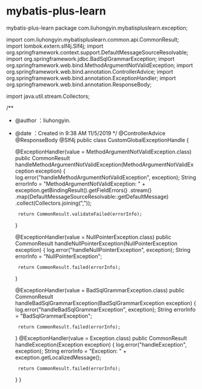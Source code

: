 # mybatis-plus-learn
mybatis-plus-learn
package com.liuhongyin.mybatispluslearn.exception;

import com.liuhongyin.mybatispluslearn.common.api.CommonResult;
import lombok.extern.slf4j.Slf4j;
import org.springframework.context.support.DefaultMessageSourceResolvable;
import org.springframework.jdbc.BadSqlGrammarException;
import org.springframework.web.bind.MethodArgumentNotValidException;
import org.springframework.web.bind.annotation.ControllerAdvice;
import org.springframework.web.bind.annotation.ExceptionHandler;
import org.springframework.web.bind.annotation.ResponseBody;

import java.util.stream.Collectors;

/**
 * @author ：liuhongyin.
 * @date ：Created in 9:38 AM 11/5/2019
 */
@ControllerAdvice
@ResponseBody
@Slf4j
public class CustomGlobalExceptionHandle {

    @ExceptionHandler(value = MethodArgumentNotValidException.class)
    public CommonResult handleMethodArgumentNotValidException(MethodArgumentNotValidException exception) {
        log.error("handleMethodArgumentNotValidException", exception);
        String errorInfo = "MethodArgumentNotValidException: " +
                exception.getBindingResult().getFieldErrors()
                        .stream()
                        .map(DefaultMessageSourceResolvable::getDefaultMessage)
                        .collect(Collectors.joining(","));

        return CommonResult.validateFailed(errorInfo);
    }


    @ExceptionHandler(value = NullPointerException.class)
    public CommonResult handleNullPointerException(NullPointerException exception) {
        log.error("handleNullPointerException", exception);
        String errorInfo = "NullPointerException";

        return CommonResult.failed(errorInfo);
    }

    @ExceptionHandler(value = BadSqlGrammarException.class)
    public CommonResult handleBadSqlGrammarException(BadSqlGrammarException exception) {
        log.error("handleBadSqlGrammarException", exception);
        String errorInfo = "BadSqlGrammarException";

        return CommonResult.failed(errorInfo);
    }
    @ExceptionHandler(value = Exception.class)
    public CommonResult handleException(Exception exception) {
        log.error("handleException", exception);
        String errorInfo = "Exception: " + exception.getLocalizedMessage();

        return CommonResult.failed(errorInfo);
    }
}
